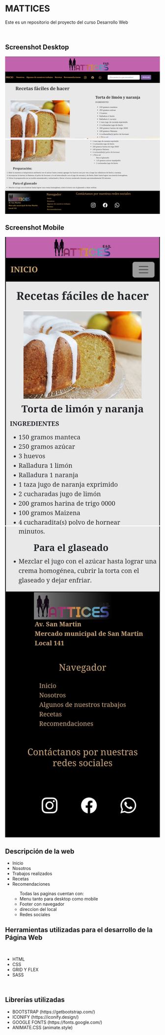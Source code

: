 <h1>MATTICES</h1>
    <p> Este es un repositorio del proyecto del curso Desarrollo Web</p>
<br>
    <h2>Screenshot Desktop</h2>
        <img src="./img/Vista-desktop-1.png" alt="screenshot">
        <br>
        <img src="./img/Vista-desktop-2.png" alt="screenshot">
        <br>
    <h2>Screenshot Mobile</h2>
        <img src="./img/Vista-mobile-1.png" alt="screenshot">
        <br>
        <img src="./img/Vista-mobile-2.jpg" alt="screenshot">
        <br>
    <h2>Descripción de la web</h2>
        <ul>
            <li>Inicio</li>
            <li>Nosotros</li>
            <li>Trabajos realizados</li>
            <li>Recetas</li>
            <li>Recomendaciones</li>
                <ul>Todas las paginas cuentan con:
                    <li>Menu tanto para desktop como mobile</li>
                    <li>Footer con navegador</li>
                    <li>direccion del local</li>
                    <li>Redes sociales</li>
                </ul>
        </ul>
<h2>Herramientas utilizadas para el desarrollo de la Página Web</h2>
<br>
    <ul>
        <li>HTML</li>
        <li>CSS</li>
        <li>GRID Y FLEX</li>
        <li>SASS</li>
    </ul>
    <br>
<h2>Librerías utilizadas</h2>
    <ul>
        <li>BOOTSTRAP (https://getbootstrap.com/)</li>
        <li>ICONIFY (https://iconify.design/)</li>
        <li>GOOGLE FONTS (https://fonts.google.com/)</li>
        <li>ANIMATE.CSS (animate.style)</li>
    </ul>


